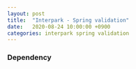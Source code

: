 ```yaml
---
layout: post
title:  "Interpark - Spring validation"
date:   2020-08-24 10:00:00 +0900
categories: interpark spring validation
---
```


### Dependency